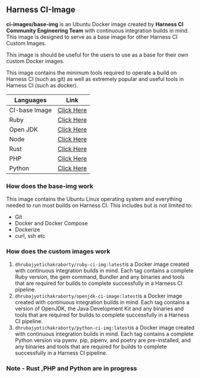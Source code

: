 ## Harness CI-Image

**ci-images/base-img** is an Ubuntu Docker image created by **Harness CI Community Engineering Team** with continuous integration builds in mind. This image is designed to serve as a base image for other Harness CI Custom Images.

This image is should be useful for the users to use as a base for their own custom Docker images.

This image contains the minimum tools required to operate a build on Harness CI (such as git) as well as extremely popular and useful tools in Harness CI (such as docker).

| Languages | Link |
| --- | --- |
|CI-base Image| [Click Here](https://github.com/krishi0408/harness-ci-image/blob/main/base-image/22.04/Dockerfile) 
|Ruby|[Click Here](https://github.com/krishi0408/harness-ci-image/blob/main/custom-images/ruby/Dockerfile) |
|Open JDK| [Click Here](https://github.com/krishi0408/harness-ci-image/blob/main/custom-images/openjdk/Dockerfile) |
|Node| [Click Here](https://github.com/krishi0408/harness-ci-image/blob/main/custom-images/node/Dockerfile) 
|Rust| [Click Here](https://github.com/krishi0408/harness-ci-image/blob/main/custom-images/rust/Dockerfile) |
|PHP| [Click Here](https://github.com/krishi0408/harness-ci-image/blob/main/custom-images/php/Dockerfile) |
|Python| [Click Here](https://github.com/krishi0408/harness-ci-image/blob/main/custom-images/python/Dockerfile) |

### How does the base-img work
This image contains the Ubuntu Linux operating system and everything needed to run most builds on Harness CI. This includes but is not limited to:
- Git
- Docker and Docker Compose
- Dockerize
- curl, ssh etc
### How does the custom images work
1. ```dhrubajyotichakraborty/ruby-ci-img:latest```is a Docker image created with continuous integration builds in mind. Each tag contains a complete Ruby version, the gem command, Bundler and any binaries and tools that are required for builds to complete successfully in a Harness CI pipeline.
2. ```dhrubajyotichakraborty/openjdk-ci-image:latest```is a Docker image created with continuous integration builds in mind. Each tag contains a version of OpenJDK, the Java Development Kit and any binaries and tools that are required for builds to complete successfully in a Harness CI pipeline.
3. ```dhrubajyotichakraborty/python-ci-img:latest```is a Docker image created with continuous integration builds in mind. Each tag contains a complete Python version via pyenv. pip, pipenv, and poetry are pre-installed, and any binaries and tools that are required for builds to complete successfully in a Harness CI pipeline.
### Note - Rust ,PHP and Python are in progress
